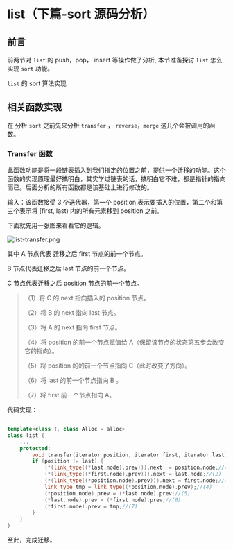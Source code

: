 # list（下篇-sort 源码分析）

## 前言

前两节对 `list` 的 push，pop， insert 等操作做了分析, 本节准备探讨 `list` 怎么实现 `sort` 功能。

 `list`  的 sort 算法实现

## 相关函数实现

在 分析 `sort` 之前先来分析 `transfer` ， `reverse`，`merge` 这几个会被调用的函数。

### Transfer 函数

此函数功能是将一段链表插入到我们指定的位置之前，提供一个迁移的功能。这个函数的实现原理最好搞明白，其实学过链表的话，搞明白它不难，都是指针的指向而已。后面分析的所有函数都是该基础上进行修改的。

输入：该函数接受 3 个迭代器，第一个 position 表示要插入的位置，第二个和第三个表示将 [first, last) 内的所有元素移到 position 之前。

下面就先用一张图来看看它的逻辑。

![list-transfer.png](https://i.loli.net/2020/11/22/SwR9sgNhQOoKa6T.jpg)

其中 A 节点代表 迁移之后 first 节点的前一个节点。

B 节点代表迁移之后 last 节点的前一个节点。

C 节点代表迁移之后 position 节点的前一个节点。

> （1）将 C 的 next 指向插入的 position 节点。
>
> （2）将 B 的 next 指向 last 节点。
>
> （3）将 A 的 next 指向 first 节点。
>
> （4）将 position 的前一个节点赋值给 A（保留该节点的状态第五步会改变它的指向）。
>
> （5）将 position 的的前一个节点指向 C（此时改变了方向）。
>
> （6）将 last 的前一个节点指向 B 。
>
> （7）将 first 前一个节点指向 A。

代码实现：

```c++

template<class T, class Alloc = alloc>
class list {
	...
	protected:
		void transfer(iterator position, iterator first, iterator last) {
		if (position != last) {
            (*(link_type((*last.node).prev))).next  = position.node;//(1)
            (*(link_type((*first.node).prev))).next = last.node;//(2)
            (*(link_type((*position.node).prev))).next = first.node;//(3)
            link_type tmp = link_type((*position.node).prev);//(4)
            (*position.node).prev = (*last.node).prev;//(5)
            (*last.node).prev = (*first.node).prev;//(6)
            (*first.node).prev = tmp;//(7)
        }
	}
}
```

至此，完成迁移。